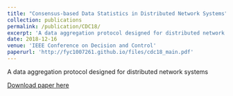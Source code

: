 ```yaml
---
title: "Consensus-based Data Statistics in Distributed Network Systems"
collection: publications
permalink: /publication/CDC18/
excerpt: 'A data aggregation protocol designed for distributed network systems'
date: 2018-12-16
venue: 'IEEE Conference on Decision and Control'
paperurl: 'http://fyc1007261.github.io/files/cdc18_main.pdf'
---
```

A data aggregation protocol designed for distributed network systems

[Download paper here](http://fyc1007261.github.io/files/cdc18_main.pdf)

